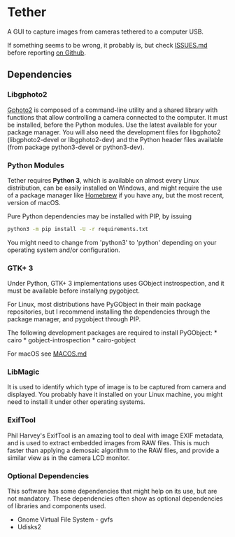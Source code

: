 # Tether

A GUI to capture images from cameras tethered to a computer USB.

If something seems to be wrong, it probably is, but check
[ISSUES.md](ISSUES.md) before reporting
[on Github](https://github.com/rafasgj/tether/issues).

## Dependencies

### Libgphoto2

[Gphoto2](https://gphoto.org) is composed of a command-line utility
and a shared library with functions that allow controlling a camera
connected to the computer. It must be installed, before the Python
modules. Use the latest available for your package manager. You will
also need the development files for libgphoto2 (libgphoto2-devel or
libgphoto2-dev) and the Python header files available (from package
python3-devel or python3-dev).

### Python Modules

Tether requires **Python 3**, which is available on almost every Linux
distribution, can be easily installed on Windows, and might require the
use of a package manager like [Homebrew](https://brew.sh) if you have
any, but the most recent, version of macOS.

Pure Python dependencies may be installed with PIP, by issuing

```sh
python3 -m pip install -U -r requirements.txt
```

You might need to change from 'python3' to 'python' depending on your
operating system and/or configuration.

### GTK+ 3

Under Python, GTK+ 3 implementations uses GObject instrospection, and
it must be available before installyng pygobject.

For Linux, most distributions have PyGObject in their main package
repositories, but I recommend installing the dependencies through the
package manager, and pygobject through PIP.

The following development packages are required to install PyGObject:
	* cairo
	* gobject-introspection
	* cairo-gobject

For macOS see [MACOS.md](MACOS.md)

### LibMagic

It is used to identify which type of image is to be captured from
camera and displayed. You probably have it installed on your Linux
machine, you might need to install it under other operating systems.

### ExifTool

Phil Harvey's ExifTool is an amazing tool to deal with image EXIF
metadata, and is used to extract embedded images from RAW files.
This is much faster than applying a demosaic algorithm to the RAW
files, and provide a similar view as in the camera LCD monitor.

### Optional Dependencies

This software has some dependencies that might help on its use, but are
not mandatory. These dependencies often show as optional dependencies of
libraries and components used.

* Gnome Virtual File System - gvfs
* Udisks2
